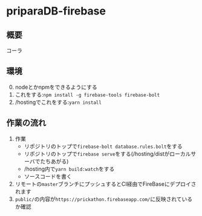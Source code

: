 # priparaDB-firebase

## 概要

コーラ

## 環境

0. nodeとかnpmをできるようにする
1. これをする:`npm install -g firebase-tools firebase-bolt`
2. /hostingでこれをする:`yarn install`

## 作業の流れ

1. 作業
    - リポジトリのトップで`firebase-bolt database.rules.bolt`をする
    - リポジトリのトップで`firebase serve`をする(/hosting/distがローカルサーバでたちあがる)
    - /hosting内で`yarn build:watch`をする
    - ソースコードを書く
2. リモートの`master`ブランチにプッシュするとCI経由でFireBaseにデプロイされます
3. `public/`の内容が`https://prickathon.firebaseapp.com/`に反映されているか確認